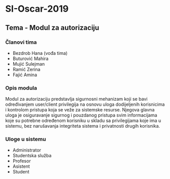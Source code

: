 # SI-Oscar-2019
## Tema - Modul za autorizaciju

### Članovi tima
- Bezdrob Hana (vođa tima)
- Buturović Mahira
- Mujić Sulejman
- Ramić Zerina
- Fajić Amina

### Opis modula
Modul za autorizaciju predstavlja sigurnosni mehanizam koji se bavi određivanjem user/client privilegija na osnovu uloga dodijeljenih korisnicima i kontrolom pristupa koja se veže za sistemske resurse. Njegova glavna uloga je osiguravanje sigurnog i pouzdanog pristupa svim informacijama koje su potrebne određenom korisniku u skladu sa privilegijama koje ima u sistemu, bez narušavanja integriteta sistema i privatnosti drugih korisnika.

### Uloge u sistemu
- Administrator
- Studentska služba
- Profesor
- Asistent
- Student
